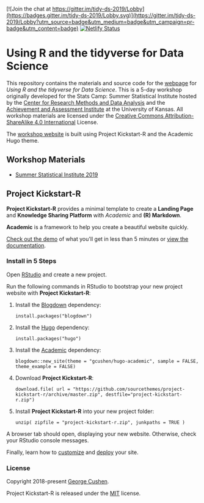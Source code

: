 [![Join the chat at https://gitter.im/tidy-ds-2019/Lobby](https://badges.gitter.im/tidy-ds-2019/Lobby.svg)](https://gitter.im/tidy-ds-2019/Lobby?utm_source=badge&utm_medium=badge&utm_campaign=pr-badge&utm_content=badge)
[![Netlify Status](https://api.netlify.com/api/v1/badges/f5aa3527-d363-44db-9289-3998f2e0f8f2/deploy-status)](https://app.netlify.com/sites/fervent-lovelace-c93802/deploys)

# Using R and the tidyverse for Data Science

This repository contains the materials and source code for the [webpage](https://tidy-ds.wjakethompson.com) for *Using R and the tidyverse for Data Science*. This is a 5-day workshop originally developed for the Stats Camp: Summer Statistical Institute hosted by the [Center for Research Methods and Data Analysis](https://crmda.ku.edu) and the [Achievement and Assessment Institute](https://aai.ku.edu) at the University of Kansas. All workshop materials are licensed under the [Creative Commons Attribution-ShareAlike 4.0 International](https://creativecommons.org/licenses/by-sa/4.0/) License.

The [workshop website](https://tidy-ds.wjakethompson.com) is built using Project Kickstart-R and the Academic Hugo theme.

## Workshop Materials

* [Summer Statistical Institute 2019](https://github.com/wjakethompson/tidyds-2019)


## Project Kickstart-R

**Project Kickstart-R** provides a minimal template to create a **Landing Page** and **Knowledge Sharing Platform** with *Academic* and **(R) Markdown**.

**Academic** is a framework to help you create a beautiful website quickly.

[Check out the demo](https://sourcethemes.com/academic/) of what you'll get in less than 5 minutes or [view the documentation](https://sourcethemes.com/academic/docs/).


### Install in 5 Steps

Open [RStudio](https://www.rstudio.com/products/rstudio/) and create a new project.

Run the following commands in RStudio to bootstrap your new project website with **Project Kickstart-R**:

1. Install the [Blogdown](https://bookdown.org/yihui/blogdown/) dependency:

    `install.packages("blogdown")`

2. Install the [Hugo](https://gohugo.io/) dependency:

    `install.packages("hugo")`

3. Install the [Academic](https://sourcethemes.com/academic/) dependency:

    `blogdown::new_site(theme = "gcushen/hugo-academic", sample = FALSE, theme_example = FALSE)`

4. Download **Project Kickstart-R**:

    `download.file( url = "https://github.com/sourcethemes/project-kickstart-r/archive/master.zip", destfile="project-kickstart-r.zip")`

5. Install **Project Kickstart-R** into your new project folder:

    `unzip( zipfile = "project-kickstart-r.zip", junkpaths = TRUE )`

A browser tab should open, displaying your new website. Otherwise, check your RStudio console messages.

Finally, learn how to [customize](https://sourcethemes.com/academic/docs/get-started/) and [deploy](https://sourcethemes.com/academic/docs/deployment/) your site.


### License

Copyright 2018-present [George Cushen](https://georgecushen.com).

Project Kickstart-R is released under the [MIT](https://github.com/sourcethemes/project-kickstart-r/blob/master/LICENSE.md) license.


